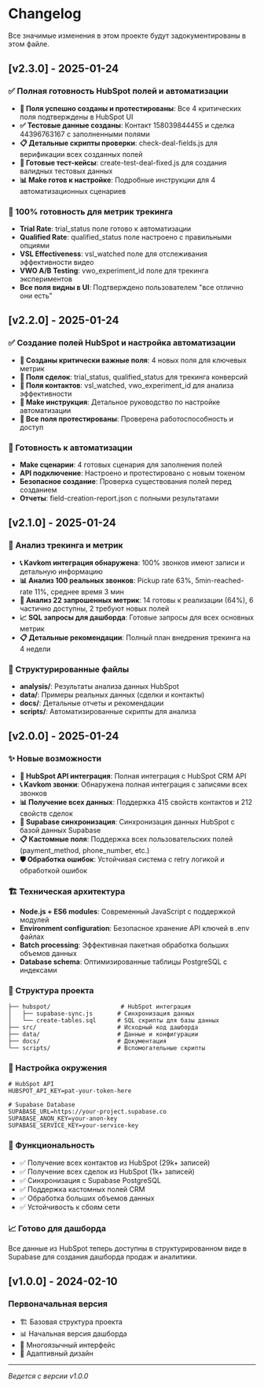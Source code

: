 # Changelog

Все значимые изменения в этом проекте будут задокументированы в этом файле.

## [v2.3.0] - 2025-01-24

### ✅ Полная готовность HubSpot полей и автоматизации
- **🎉 Поля успешно созданы и протестированы**: Все 4 критических поля подтверждены в HubSpot UI
- **✅ Тестовые данные созданы**: Контакт 158039844455 и сделка 44396763167 с заполненными полями
- **📋 Детальные скрипты проверки**: check-deal-fields.js для верификации всех созданных полей
- **🔧 Готовые тест-кейсы**: create-test-deal-fixed.js для создания валидных тестовых данных
- **📊 Make готов к настройке**: Подробные инструкции для 4 автоматизационных сценариев

### 🎯 100% готовность для метрик трекинга
- **Trial Rate**: trial_status поле готово к автоматизации
- **Qualified Rate**: qualified_status поле настроено с правильными опциями
- **VSL Effectiveness**: vsl_watched поле для отслеживания эффективности видео
- **VWO A/B Testing**: vwo_experiment_id поле для трекинга экспериментов
- **Все поля видны в UI**: Подтверждено пользователем "все отлично они есть"

## [v2.2.0] - 2025-01-24

### ✅ Создание полей HubSpot и настройка автоматизации
- **🔧 Созданы критически важные поля**: 4 новых поля для ключевых метрик
- **💼 Поля сделок**: trial_status, qualified_status для трекинга конверсий
- **👤 Поля контактов**: vsl_watched, vwo_experiment_id для анализа эффективности
- **🔄 Make инструкция**: Детальное руководство по настройке автоматизации
- **🧪 Все поля протестированы**: Проверена работоспособность и доступ

### 🎯 Готовность к автоматизации
- **Make сценарии**: 4 готовых сценария для заполнения полей
- **API подключение**: Настроено и протестировано с новым токеном
- **Безопасное создание**: Проверка существования полей перед созданием
- **Отчеты**: field-creation-report.json с полными результатами

## [v2.1.0] - 2025-01-24

### 🎯 Анализ трекинга и метрик
- **📞 Kavkom интеграция обнаружена**: 100% звонков имеют записи и детальную информацию
- **📊 Анализ 100 реальных звонков**: Pickup rate 63%, 5min-reached-rate 11%, среднее время 3 мин
- **🎯 Анализ 22 запрошенных метрик**: 14 готовы к реализации (64%), 6 частично доступны, 2 требуют новых полей
- **📈 SQL запросы для дашборда**: Готовые запросы для всех основных метрик
- **📋 Детальные рекомендации**: Полный план внедрения трекинга на 4 недели

### 📁 Структурированные файлы
- **analysis/**: Результаты анализа данных HubSpot
- **data/**: Примеры реальных данных (сделки и контакты)
- **docs/**: Детальные отчеты и рекомендации
- **scripts/**: Автоматизированные скрипты для анализа

## [v2.0.0] - 2025-01-24

### ✨ Новые возможности
- **🔌 HubSpot API интеграция**: Полная интеграция с HubSpot CRM API
- **📞 Kavkom звонки**: Обнаружена полная интеграция с записями всех звонков
- **📊 Получение всех данных**: Поддержка 415 свойств контактов и 212 свойств сделок
- **🔄 Supabase синхронизация**: Синхронизация данных HubSpot с базой данных Supabase
- **📋 Кастомные поля**: Поддержка всех пользовательских полей (payment_method, phone_number, etc.)
- **🛡️ Обработка ошибок**: Устойчивая система с retry логикой и обработкой ошибок

### 🏗️ Техническая архитектура
- **Node.js + ES6 modules**: Современный JavaScript с поддержкой модулей
- **Environment configuration**: Безопасное хранение API ключей в .env файлах
- **Batch processing**: Эффективная пакетная обработка больших объемов данных
- **Database schema**: Оптимизированные таблицы PostgreSQL с индексами

### 📁 Структура проекта
```
├── hubspot/                    # HubSpot интеграция
│   ├── supabase-sync.js       # Синхронизация данных
│   └── create-tables.sql      # SQL скрипты для базы данных
├── src/                       # Исходный код дашборда
├── data/                      # Данные и конфигурации
├── docs/                      # Документация
└── scripts/                   # Вспомогательные скрипты
```

### 🔑 Настройка окружения
```env
# HubSpot API
HUBSPOT_API_KEY=pat-your-token-here

# Supabase Database
SUPABASE_URL=https://your-project.supabase.co
SUPABASE_ANON_KEY=your-anon-key
SUPABASE_SERVICE_KEY=your-service-key
```

### 🚀 Функциональность
- ✅ Получение всех контактов из HubSpot (29k+ записей)
- ✅ Получение всех сделок из HubSpot (1k+ записей)
- ✅ Синхронизация с Supabase PostgreSQL
- ✅ Поддержка кастомных полей CRM
- ✅ Обработка больших объемов данных
- ✅ Устойчивость к сбоям сети

### 📈 Готово для дашборда
Все данные из HubSpot теперь доступны в структурированном виде в Supabase для создания дашборда продаж и аналитики.

## [v1.0.0] - 2024-02-10

### Первоначальная версия
- 🏗️ Базовая структура проекта
- 📊 Начальная версия дашборда
- 🎨 Многоязычный интерфейс
- 📱 Адаптивный дизайн

---

*Ведется с версии v1.0.0*